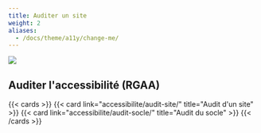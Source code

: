 ```yaml
---
title: Auditer un site
weight: 2
aliases:
  - /docs/theme/a11y/change-me/
---
```


![](/images/home/audit.jpg)

## Auditer l'accessibilité (RGAA)

{{< cards >}}
  {{< card  link="accessibilite/audit-site/" 
            title="Audit d'un site" >}}
  {{< card  link="accessibilite/audit-socle/" 
            title="Audit du socle" >}}
{{< /cards >}}